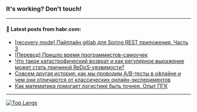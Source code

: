### It's working? Don't touch!

---
<!--
#### 🛠️ Technical stack:

![C++](https://img.shields.io/badge/C++-informational?logo=c%2B%2B&style=flat&logoColor=white&color=9C033A)
![Java](https://img.shields.io/badge/Java-informational?logo=java&style=flat&logoColor=white&color=007396)
![Kotlin](https://img.shields.io/badge/Kotlin-informational?logo=Kotlin&style=flat&logoColor=white&color=0095D5)
![JS](https://img.shields.io/badge/JS-informational?logo=javaScript&style=flat&logoColor=black&color=F7Df1E) <br>
![HTML5](https://img.shields.io/badge/HTML5-informational?logo=html5&style=flat&logoColor=white&color=E34F26)
![CSS3](https://img.shields.io/badge/CSS3-informational?logo=css3&style=flat&logoColor=white&color=157286)
![Sass](https://img.shields.io/badge/Saas-informational?logo=sass&style=flat&logoColor=white&color=hotpink)
![PHP](https://img.shields.io/badge/PHP-informational?logo=php&style=flat&logoColor=white&color=777BB4) <br>
![WebPAck](https://img.shields.io/badge/WebPack-informational?logo=webPack&style=flat&logoColor=white&color=FF6F00)
![Bootstrap](https://img.shields.io/badge/Bootstrap-informational?logo=Bootstrap&style=flat&logoColor=white&color=7952B3)
![MySQL](https://img.shields.io/badge/MySQL-informational?logo=MySQL&style=flat&logoColor=white&color=00f) <br>
![NodeJS](https://img.shields.io/badge/NodeJS-informational?logo=node.js&style=flat&logoColor=white&color=43853D)
![Spring](https://img.shields.io/badge/Spring-informational?logo=Spring&style=flat&logoColor=white&color=0A9EDC)
![Angular](https://img.shields.io/badge/Vue-informational?logo=vue.js&style=flat&logoColor=white&color=red)
![Git](https://img.shields.io/badge/Git-informational?logo=git&style=flat&logoColor=white&color=darkorange)

___
-->

#### 💬 Latest posts from habr.com:

<!-- BLOG-POST-LIST:START -->
- [[recovery mode] Пайплайн gitlab для Spring REST приложения. Часть 3](https://habr.com/ru/post/695336/?utm_source=habrahabr&utm_medium=rss&utm_campaign=695336)
- [[Перевод] Пришло время программистов-самоучек](https://habr.com/ru/post/697290/?utm_source=habrahabr&utm_medium=rss&utm_campaign=697290)
- [Что такое катастрофический возврат и как регулярное выражение может стать причиной ReDoS-уязвимости?](https://habr.com/ru/post/697294/?utm_source=habrahabr&utm_medium=rss&utm_campaign=697294)
- [Совсем другая история: как мы проводим A/B-тесты в офлайне и чем они отличаются от классических онлайн-экспериментов](https://habr.com/ru/post/697282/?utm_source=habrahabr&utm_medium=rss&utm_campaign=697282)
- [Как математика помогает логистике быть точнее. Опыт ПГК](https://habr.com/ru/post/697278/?utm_source=habrahabr&utm_medium=rss&utm_campaign=697278)
<!-- BLOG-POST-LIST:END -->

---

[![Top Langs](https://github-readme-stats.vercel.app/api/top-langs/?username=zloylis&layout=compact&hide_border=true&theme=dracula)](https://github.com/zloylis)

